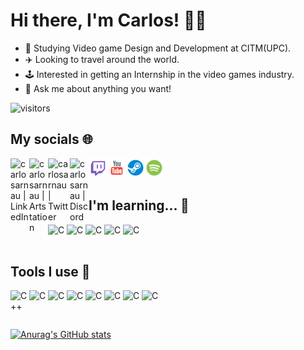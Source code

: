 # Hi there, I'm Carlos! 👋🏼
- 🌱 Studying Video game Design and Development at CITM(UPC).
- ✈️ Looking to travel around the world.
- 🕹️ Interested in getting an Internship in the video games industry.
- 💬 Ask me about anything you want!

![visitors](https://visitor-badge.glitch.me/badge?page_id=carlosarnau&left_color=blue&right_color=black)


## My socials 🌐
[<img align="left" alt="carlosarnau | LinkedIn" width="30px" src="https://img.icons8.com/color/288/linkedin-2--v1.png" />][linkedin]

[<img align="left" alt="carlosarnau | Artstation" width="30px" src="https://img.icons8.com/color/344/artstation.png" />][artstation]

[<img align="left" alt="carlosarnau | Twitter" width="35px" src="https://img.icons8.com/color/288/twitter--v1.png" />][twitter]

[<img align="left" alt="carlosarnau | Discord" width="30px" src="https://img.icons8.com/color/344/discord-logo.png" />][discord]

[<img align="left" alt="carlosarnau | Twitch" width="30px" src="https://github.com/carlosarnau/carlosarnau/blob/119c734476a11677cd559afc11df36d37dea5bc2/logos/twitch.png" />][twitch]

[<img align="left" alt="carlosarnau | Youtube" width="30px" src="https://github.com/carlosarnau/carlosarnau/blob/119c734476a11677cd559afc11df36d37dea5bc2/logos/youtube.png" />][youtube]

[<img align="left" alt="carlosarnau | Steam" width="30px" src="https://github.com/carlosarnau/carlosarnau/blob/daed5c66947f7e89353f798cb79dfb0f925ff6bf/logos/steam.png" />][steam]

[<img align="left" alt="carlosarnau | Spotify" width="30px" src="https://github.com/carlosarnau/carlosarnau/blob/48d40813c816d185d8d4fc4f7234b448854705f3/logos/spotify.png" />][spotify]

<br>
<br>


## I'm learning... 🧠
<img align="left" alt="C" width="30px" src="https://img.icons8.com/color/344/c-programming.png"/>

<img align="left" alt="C" width="30px" src="https://img.icons8.com/color/344/c-sharp-logo.png"/>

<img align="left" alt="C" width="30px" src="https://img.icons8.com/color/344/c-plus-plus-logo.png"/>

<img align="left" alt="C" width="30px" src="https://img.icons8.com/color/344/flutter.png"/>

<img align="left" alt="C" width="30px" src="https://img.icons8.com/color/344/dart.png"/>

<br>
<br>


## Tools I use 🔧
<img align="left" alt= "C++" width = "30px" src = "https://img.icons8.com/color/344/github--v1.png"/>

<img align="left" alt="C" width="30px" src="https://img.icons8.com/color/344/unity.png"/>

<img align="left" alt="C" width="30px" src="https://img.icons8.com/color/344/visual-studio--v2.png"/>

<img align="left" alt="C" width="30px" src="https://img.icons8.com/color/288/visual-studio-code-2019.png"/>

<img align="left" alt="C" width="30px" src="https://img.icons8.com/color/344/autodesk-maya.png"/>

<img align="left" alt="C" width="30px" src="https://img.icons8.com/color/344/adobe-photoshop--v1.png"/>

<img align="left" alt="C" width="30px" src="https://img.icons8.com/color/344/adobe-illustrator--v1.png"/>

<img align="left" alt="C" width="30px" src="https://img.icons8.com/color/344/adobe-premiere-pro--v1.png"/>

<p>&nbsp;</p>
<p>&nbsp;</p>


[![Anurag's GitHub stats](https://github-readme-stats.vercel.app/api?username=carlosarnau)](https://github.com/anuraghazra/github-readme-stats)


[twitter]: https://twitter.com/_carlosarnau
[artstation]: https://www.artstation.com/carlosarnau
[discord]: https://discord.com/users/Twynics#0392
[twitch]: https://www.twitch.tv/twynics
[spotify]: https://open.spotify.com/user/g6okcvf6f80b35vbqboaf7mkn?si=6326ac00aaf14648
[linkedin]: https://www.linkedin.com/in/carlosarnau/
[youtube]: https://www.youtube.com/channel/UCWuitUlL9ueCcHhXzXE2x9A
[steam]: https://steamcommunity.com/profiles/76561198974403549
